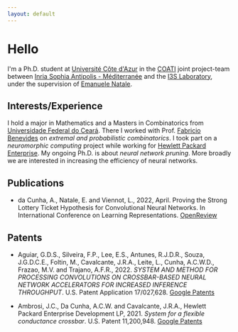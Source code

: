 ```yaml
---
layout: default
---
```


# Hello

I'm a Ph.D. student at [Université Côte d'Azur](https://univ-cotedazur.eu/) in the [COATI](https://team.inria.fr/coati/) joint project-team between [Inria Sophia Antipolis - Méditerranée](https://www.inria.fr/fr/centre-inria-universite-cote-azur) and the [I3S Laboratory](https://www.i3s.unice.fr/en), under the supervision of [Emanuele Natale](https://www-sop.inria.fr/members/Emanuele.Natale/).


## Interests/Experience

I hold a major in Mathematics and a Masters in Combinatorics from [Universidade Federal do Ceará](https://www.ufc.br/).
There I worked with Prof. [Fabricio Benevides](http://www.mat.ufc.br/~fabricio/) on *extremal and probabilistic combinatorics*.
I took part on a *neuromorphic computing* project while working for [Hewlett Packard Enterprise](https://www.hpe.com/). <!-- and in a *3D printing* project while working for [HP Inc](https://www.hp.com/). -->
My ongoing Ph.D. is about *neural network pruning*. More broadly we are interested in increasing the efficiency of neural networks.


## Publications

* da Cunha, A., Natale, E. and Viennot, L., 2022, April. Proving the Strong Lottery Ticket Hypothesis for Convolutional Neural Networks. In International Conference on Learning Representations. [OpenReview](https://openreview.net/forum?id=Vjki79-619-)


## Patents

* Aguiar, G.D.S., Silveira, F.P., Lee, E.S., Antunes, R.J.D.R., Souza, J.G.D.C.E., Foltin, M., Cavalcante, J.R.A., Leite, L., Cunha, A.C.W.D., Frazao, M.V. and Trajano, A.F.R., 2022. *SYSTEM AND METHOD FOR PROCESSING CONVOLUTIONS ON CROSSBAR-BASED NEURAL NETWORK ACCELERATORS FOR INCREASED INFERENCE THROUGHPUT*. U.S. Patent Application 17/027,628. [Google Patents](https://patents.google.com/patent/US20220092393A1)

* Ambrosi, J.C., Da Cunha, A.C.W. and Cavalcante, J.R.A., Hewlett Packard Enterprise Development LP, 2021. *System for a flexible conductance crossbar*. U.S. Patent 11,200,948. [Google Patents](https://patents.google.com/patent/US11200948B1)
